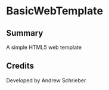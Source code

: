 # BasicWebTemplate

## Summary

A simple HTML5 web template

## Credits

Developed by Andrew Schrieber
